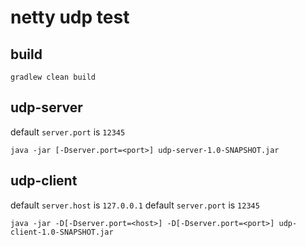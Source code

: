 # netty udp test

## build

```shell
gradlew clean build
```

## udp-server

default `server.port` is `12345`

```shell
java -jar [-Dserver.port=<port>] udp-server-1.0-SNAPSHOT.jar
```

## udp-client

default `server.host` is `127.0.0.1`
default `server.port` is `12345`

```shell
java -jar -D[-Dserver.port=<host>] -D[-Dserver.port=<port>] udp-client-1.0-SNAPSHOT.jar
```